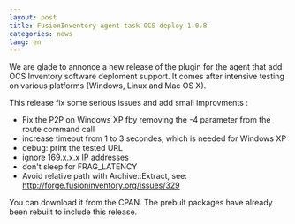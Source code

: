 ```yaml
---
layout: post
title: FusionInventory agent task OCS deploy 1.0.8
categories: news
lang: en
---
```


We are glade to annonce a new release of the plugin for the agent that add OCS Inventory software deploment support. It comes after intensive testing on various platforms (Windows, Linux and Mac OS X).

This release fix some serious issues and add small improvments :

* Fix the P2P on Windows XP fby removing the -4 parameter from the route command call
* increase timeout from 1 to 3 secondes, which is needed for Windows XP
* debug: print the tested URL
* ignore 169.x.x.x IP addresses
* don't sleep for FRAG_LATENCY
* Avoid relative path with Archive::Extract, see: http://forge.fusioninventory.org/issues/329



You can download it from the CPAN. The prebult packages have already been rebuilt to include this release.
